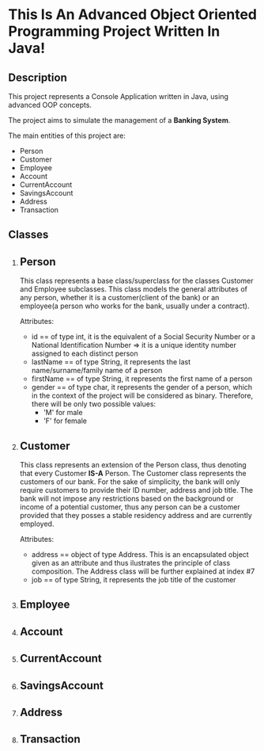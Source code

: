 # This Is An Advanced Object Oriented Programming Project Written In Java!

## **Description**
This project represents a Console Application written in Java, using advanced OOP concepts.

The project aims to simulate the management of a **Banking System**.

The main entities of this project are:
* Person
* Customer
* Employee
* Account
* CurrentAccount
* SavingsAccount
* Address
* Transaction

## **Classes**
1. ## Person
    This class represents a base class/superclass for the classes Customer and Employee subclasses. This class models the general attributes of any person, whether it is a customer(client of the bank) or an employee(a person who works for the bank, usually under a contract).
    
    Attributes:
    * id == of type int, it is the equivalent of a Social Security Number or a National Identification Number => it is a unique identity number assigned to each distinct person
    * lastName == of type String, it represents the last name/surname/family name of a person
    * firstName == of type String, it represents the first name of a person
    * gender == of type char, it represents the gender of a person, which in the context of the project will be considered as binary. Therefore, there will be only two possible values:
        * 'M' for male
        * 'F' for female



        
2. ## Customer
    This class represents an extension of the Person class, thus denoting that every Customer **IS-A** Person. The Customer class represents the customers of our bank. For the sake of simplicity, the bank will only require customers to provide their ID number, address and job title. The bank will not impose any restrictions based on the background or income of a potential customer, thus any person can be a customer provided that they posses a stable residency address and are currently employed.
    
    Attributes:
    * address == object of type Address. This is an encapsulated object given as an attribute and thus ilustrates the principle of class composition. The Address class will be further explained at index #7
    * job == of type String, it represents the job title of the customer


3. ## Employee
4. ## Account
5. ## CurrentAccount
6. ## SavingsAccount
7. ## Address
8. ## Transaction